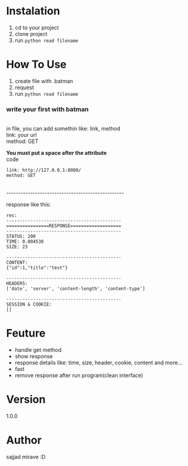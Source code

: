 # Instalation

1. cd to your project
2. clone project
3. run `python read filename` 

# How To Use

1. create file with .batman
2. request
3. run `python read filename`

### write your first with batman
<br />
in file, you can add somethin like: link, method
<br />
link: your url
<br />
method: GET
<br />

**You must put a space after the attribute**
<br />
code
<br />

```
link: http://127.0.0.1:8000/
method: GET
```

<br />
-------------------------------------------------
<br />


response like this:
```
res:
-------------------------------------------
================RESPONSE===================
-------------------------------------------
STATUS: 200   
TIME: 0.004538
SIZE: 23

-------------------------------------------
CONTENT: 
{"id":1,"title":"test"}

-------------------------------------------
HEADERS:
['date', 'server', 'content-length', 'content-type']

-------------------------------------------
SESSION & COOKIE:
[]
```
# Feuture
* handle get method
* show response
* response details like: time, size, header, cookie, content and more...
* fast
* remove response after run program(clean interface)

# Version
1.0.0

# Author
sajjad mirave :D